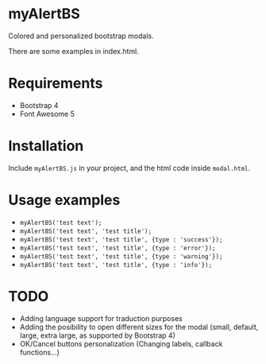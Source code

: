 # myAlertBS
Colored and personalized bootstrap modals.

There are some examples in index.html.

# Requirements
- Bootstrap 4
- Font Awesome 5

# Installation
Include `myAlertBS.js` in your project, and the html code inside `modal.html`.

# Usage examples
- `myAlertBS('test text');`
- `myAlertBS('test text', 'test title');`
- `myAlertBS('test text', 'test title', {type : 'success'});`
- `myAlertBS('test text', 'test title', {type : 'error'});`
- `myAlertBS('test text', 'test title', {type : 'warning'});`
- `myAlertBS('test text', 'test title', {type : 'info'});`

# TODO
- Adding language support for traduction purposes
- Adding the posibility to open different sizes for the modal (small, default, large, extra large, as supported by Bootstrap 4)
- OK/Cancel buttons personalization (Changing labels, callback functions...)
